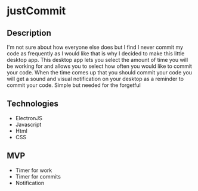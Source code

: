 # justCommit

## Description
I'm not sure about how everyone else does but I find I never commit my code as frequently as I would like that is why I decided to make this little desktop app. This desktop app lets you select the amount of time you will be working for and allows you to select how often you would like to commit your code. When the time comes up that you should commit your code you will get a sound and visual notification on your desktop as a reminder to commit your code. Simple but needed for the forgetful

## Technologies
* ElectronJS
* Javascript
* Html
* CSS

## MVP
* Timer for work
* Timer for commits
* Notification
